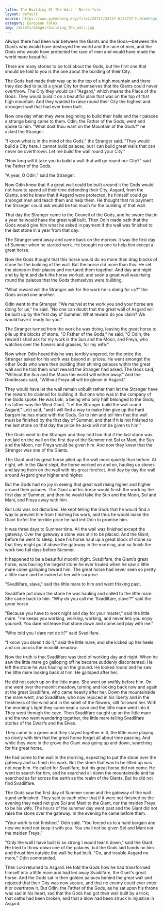 ```yaml
---
title: The Building Of The Wall - Norse Tale
layout: default
source: https://www.gutenberg.org/files/24737/24737-h/24737-h.htm#Page_3
category: European Tales
img: /assets/images/building_the_wall.jpg
---
```

<p>Always there had been war between the Giants and the Gods—between the Giants who would have destroyed the world and the race of men, and the Gods who would have protected the race of men and would have made the world more beautiful.</p>

<p>There are many stories to be told about the Gods, but the first one that should be told to you is the one about the building of their City.</p>

<p>The Gods had made their way up to the top of a high mountain and there they decided to build a great City for themselves that the Giants could never overthrow. The City they would call "Asgard," which means the Place of the Gods. They would build it on a beautiful plain that was on the top of that high mountain. And they wanted to raise round their City the highest and strongest wall that had ever been built.</p>

<p>Now one day when they were beginning to build their halls and their palaces a strange being came to them. Odin, the Father of the Gods, went and spoke to him. "What dost thou want on the Mountain of the Gods?" he asked the Stranger.</p>

<p>"I know what is in the mind of the Gods," the Stranger said. "They would build a City here. I cannot build palaces, but I can build great walls that can never be overthrown. Let me build the wall round your City."</p>

<p>"How long will it take you to build a wall that will go round our City?" said the Father of the Gods.</p>

<p>"A year, O Odin," said the Stranger.</p>

<p>Now Odin knew that if a great wall could be built around it the Gods would not have to spend all their time defending their City, Asgard, from the Giants, and he knew that if Asgard were protected, he himself could go amongst men and teach them and help them. He thought that no payment the Stranger could ask would be too much for the building of that wall.</p>

<p>That day the Stranger came to the Council of the Gods, and he swore that in a year he would have the great wall built. Then Odin made oath that the Gods would give him what he asked in payment if the wall was finished to the last stone in a year from that day.</p>

<p>The Stranger went away and came back on the morrow. It was the first day of Summer when he started work. He brought no one to help him except a great horse.</p>

<p>Now the Gods thought that this horse would do no more than drag blocks of stone for the building of the wall. But the horse did more than this. He set the stones in their places and mortared them together. And day and night and by light and dark the horse worked, and soon a great wall was rising round the palaces that the Gods themselves were building.</p>

<p>"What reward will the Stranger ask for the work he is doing for us?" the Gods asked one another.</p>

<p>Odin went to the Stranger. "We marvel at the work you and your horse are doing for us," he said. "No one can doubt that the great wall of Asgard will be built up by the first day of Summer. What reward do you claim? We would have it ready for you."</p>

<p>The Stranger turned from the work he was doing, leaving the great horse to pile up the blocks of stone. "O Father of the Gods," he said, "O Odin, the reward I shall ask for my work is the Sun and the Moon, and Freya, who watches over the flowers and grasses, for my wife."</p>

<p>Now when Odin heard this he was terribly angered, for the price the Stranger asked for his work was beyond all prices. He went amongst the other Gods who were then building their shining palaces within the great wall and he told them what reward the Stranger had asked. The Gods said, "Without the Sun and the Moon the world will wither away." And the Goddesses said, "Without Freya all will be gloom in Asgard."</p>

<p>They would have let the wall remain unbuilt rather than let the Stranger have the reward he claimed for building it. But one who was in the company of the Gods spoke. He was Loki, a being who only half belonged to the Gods; his father was the Wind Giant. "Let the Stranger build the wall round Asgard," Loki said, "and I will find a way to make him give up the hard bargain he has made with the Gods. Go to him and tell him that the wall must be finished by the first day of Summer, and that if it is not finished to the last stone on that day the price he asks will not be given to him."</p>

<p>The Gods went to the Stranger and they told him that if the last stone was not laid on the wall on the first day of the Summer not Sol or Mani, the Sun and the Moon, nor Freya would be given him. And now they knew that the Stranger was one of the Giants.</p>

<p>The Giant and his great horse piled up the wall more quickly than before. At night, while the Giant slept, the horse worked on and on, hauling up stones and laying them on the wall with his great forefeet. And day by day the wall around Asgard grew higher and higher.</p>

<p>But the Gods had no joy in seeing that great wall rising higher and higher around their palaces. The Giant and his horse would finish the work by the first day of Summer, and then he would take the Sun and the Moon, Sol and Mani, and Freya away with him.</p>

<p>But Loki was not disturbed. He kept telling the Gods that he would find a way to prevent him from finishing his work, and thus he would make the Giant forfeit the terrible price he had led Odin to promise him.</p>

<p>It was three days to Summer time. All the wall was finished except the gateway. Over the gateway a stone was still to be placed. And the Giant, before he went to sleep, bade his horse haul up a great block of stone so that they might put it above the gateway in the morning, and so finish the work two full days before Summer.</p>

<p>It happened to be a beautiful moonlit night. Svadilfare, the Giant's great horse, was hauling the largest stone he ever hauled when he saw a little mare come galloping toward him. The great horse had never seen so pretty a little mare and he looked at her with surprise.</p>

<p>"Svadilfare, slave," said the little mare to him and went frisking past.</p>

<p>Svadilfare put down the stone he was hauling and called to the little mare. She came back to him. "Why do you call me 'Svadilfare, slave'?" said the great horse.</p>

<p>"Because you have to work night and day for your master," said the little mare. "He keeps you working, working, working, and never lets you enjoy yourself. You dare not leave that stone down and come and play with me."</p>

<p>"Who told you I dare not do it?" said Svadilfare.</p>

<p>"I know you daren't do it," said the little mare, and she kicked up her heels and ran across the moonlit meadow.</p>

<p>Now the truth is that Svadilfare was tired of working day and night. When he saw the little mare go galloping off he became suddenly discontented. He left the stone he was hauling on the ground. He looked round and he saw the little mare looking back at him. He galloped after her.</p>

<p>He did not catch up on the little mare. She went on swiftly before him. On she went over the moonlit meadow, turning and looking back now and again at the great Svadilfare, who came heavily after her. Down the mountainside the mare went, and Svadilfare, who now rejoiced in his liberty and in the freshness of the wind and in the smell of the flowers, still followed her. With the morning's light they came near a cave and the little mare went into it. They went through the cave. Then Svadilfare caught up on the little mare and the two went wandering together, the little mare telling Svadilfare stories of the Dwarfs and the Elves.</p>

<p>They came to a grove and they stayed together in it, the little mare playing so nicely with him that the great horse forgot all about time passing. And while they were in the grove the Giant was going up and down, searching for his great horse.</p>

<p>He had come to the wall in the morning, expecting to put the stone over the gateway and so finish his work. But the stone that was to be lifted up was not near him. He called for Svadilfare, but his great horse did not come. He went to search for him, and he searched all down the mountainside and he searched as far across the earth as the realm of the Giants. But he did not find Svadilfare.</p>

<p>The Gods saw the first day of Summer come and the gateway of the wall stand unfinished. They said to each other that if it were not finished by the evening they need not give Sol and Mani to the Giant, nor the maiden Freya to be his wife. The hours of the summer day went past and the Giant did not raise the stone over the gateway. In the evening he came before them.</p>

<p>"Your work is not finished," Odin said. "You forced us to a hard bargain and now we need not keep it with you. You shall not be given Sol and Mani nor the maiden Freya."</p>

<p>"Only the wall I have built is so strong I would tear it down," said the Giant. He tried to throw down one of the palaces, but the Gods laid hands on him and thrust him outside the wall he had built. "Go, and trouble Asgard no more," Odin commanded.</p>

<p>Then Loki returned to Asgard. He told the Gods how he had transformed himself into a little mare and had led away Svadilfare, the Giant's great horse. And the Gods sat in their golden palaces behind the great wall and rejoiced that their City was now secure, and that no enemy could ever enter it or overthrow it. But Odin, the Father of the Gods, as he sat upon his throne was sad in his heart, sad that the Gods had got their wall built by a trick; that oaths had been broken, and that a blow had been struck in injustice in Asgard.</p>
